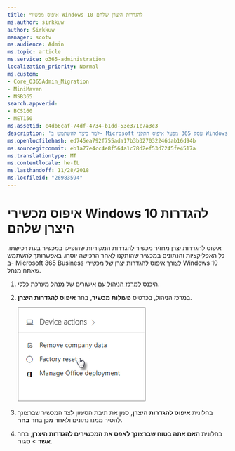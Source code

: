 ```yaml
---
title: איפוס מכשירי Windows 10 להגדרות היצרן שלהם
ms.author: sirkkuw
author: Sirkkuw
manager: scotv
ms.audience: Admin
ms.topic: article
ms.service: o365-administration
localization_priority: Normal
ms.custom:
- Core_O365Admin_Migration
- MiniMaven
- MSB365
search.appverid:
- BCS160
- MET150
ms.assetid: c4db6caf-74df-4734-b1dd-53e371c7a3c3
description: 'למד כיצד להשתמש ב- Microsoft עסק 365 מפעל איפוס התקני Windows 10 שלך. '
ms.openlocfilehash: ed745ea792f755ada17b3b327032246dab16d94b
ms.sourcegitcommit: eb1a77e4cc4e8f564a1c78d2ef53d7245fe4517a
ms.translationtype: MT
ms.contentlocale: he-IL
ms.lasthandoff: 11/28/2018
ms.locfileid: "26983594"
---
```

# <a name="reset-windows-10-devices-to-their-factory-settings"></a>איפוס מכשירי Windows 10 להגדרות היצרן שלהם

איפוס להגדרות יצרן מחזיר מכשיר להגדרות המקוריות שהופיעו במכשיר בעת רכישתו. כל האפליקציות והנתונים במכשיר שהותקנו לאחר הרכישה יוסרו. באפשרותך להשתמש ב- Microsoft 365 Business לצורך איפוס להגדרות יצרן של מכשירי Windows 10 שאתה מנהל.
  
1. היכנס ל[מרכז הניהול](https://aka.ms/bcsportal) עם אישורים של מנהל מערכת כללי. 
    
2. במרכז הניהול, בכרטיס **פעולות מכשיר**, בחר **איפוס להגדרות היצרן**.
    
    ![On the Device actions card, choose Factory reset](media/7caddd12-207e-4c99-b61c-0495fc5f55e3.png)
  
3. בחלונית **איפוס להגדרות היצרן**, סמן את תיבת הסימון לצד המכשיר שברצונך להסיר ממנו נתונים ולאחר מכן בחר **בחר**.
    
4. בחלונית **האם אתה בטוח שברצונך לאפס את המכשירים להגדרות היצרן**, בחר **אשר** \> **סגור**.
    
  

